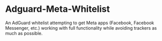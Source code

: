 # Adguard-Meta-Whitelist
An AdGuard whitelist attempting to get Meta apps (Facebook, Facebook Messenger, etc.) working with full functionality while avoiding trackers as much as possible.
